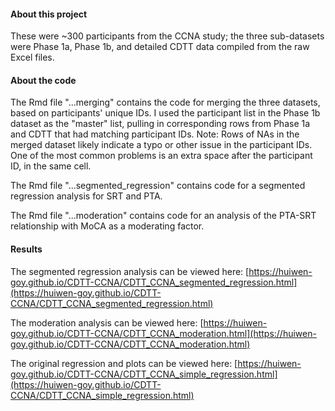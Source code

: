 
#### About this project
 
These were ~300 participants from the CCNA study; the three sub-datasets were Phase 1a, Phase 1b, and detailed CDTT data compiled from the raw Excel files.
 
#### About the code
 
The Rmd file "...merging" contains the code for merging the three datasets, based on participants' unique IDs. I used the participant list in the Phase 1b dataset as the "master" list, pulling in corresponding rows from Phase 1a and CDTT that had matching participant IDs. Note: Rows of NAs in the merged dataset likely indicate a typo or other issue in the participant IDs. One of the most common problems is an extra space after the participant ID, in the same cell. 

The Rmd file "...segmented_regression" contains code for a segmented regression analysis for SRT and PTA.

The Rmd file "...moderation" contains code for an analysis of the PTA-SRT relationship with MoCA as a moderating factor.

#### Results

The segmented regression analysis can be viewed here: [https://huiwen-goy.github.io/CDTT-CCNA/CDTT_CCNA_segmented_regression.html](https://huiwen-goy.github.io/CDTT-CCNA/CDTT_CCNA_segmented_regression.html)

The moderation analysis can be viewed here: [https://huiwen-goy.github.io/CDTT-CCNA/CDTT_CCNA_moderation.html](https://huiwen-goy.github.io/CDTT-CCNA/CDTT_CCNA_moderation.html)

The original regression and plots can be viewed here: [https://huiwen-goy.github.io/CDTT-CCNA/CDTT_CCNA_simple_regression.html](https://huiwen-goy.github.io/CDTT-CCNA/CDTT_CCNA_simple_regression.html)
